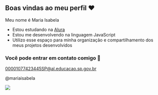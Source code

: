 ## Boas vindas ao meu perfil ❤️

Meu nome é Maria Isabela

- Estou estudando na [Alura](https://www.alura.com.br)
- Estou me desenvolvendo na linguagem JavaScript
- Utilizo esse espaço para minha organização e compartilhamento dos meus projetos desenvolvidos

### Você pode entrar em contato comigo 📧

00001077423445SP@al.educacao.sp.gov.br

@mariaisabela

![](https://media1.tenor.com/m/6Rk6Z96eMIoAAAAC/gear-5-one-piece.gif)
